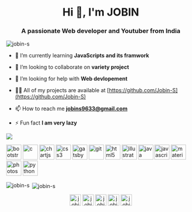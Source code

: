 <h1 align="center">Hi 👋, I'm JOBIN</h1>
<h3 align="center">A passionate Web developer and Youtuber from India</h3>

<p align="left"> <img src="https://komarev.com/ghpvc/?username=jobin-s" alt="jobin-s" /> </p>

- 🌱 I’m currently learning **JavaScripts and its framwork**

- 👯 I’m looking to collaborate on **variety project**

- 🤝 I’m looking for help with **Web devlopement**

- 👨‍💻 All of my projects are available at [https://github.com/Jobin-S](https://github.com/Jobin-S)

- 📫 How to reach me **jobins9633@gmail.com**

- ⚡ Fun fact **I am very lazy**

<a href="https://www.buymeacoffee.com/jobin"><img src="https://img.buymeacoffee.com/button-api/?text=Buy me a bunch of code&emoji=👩🏻‍💻&slug=jobin&button_colour=FFDD00&font_colour=000000&font_family=Lato&outline_colour=000000&coffee_colour=ffffff"></a>
<p align="left"><img src="https://devicons.github.io/devicon/devicon.git/icons/bootstrap/bootstrap-plain.svg" alt="bootstrap" width="40" height="40"/> <img src="https://devicons.github.io/devicon/devicon.git/icons/c/c-original.svg" alt="c" width="40" height="40"/> <img src="https://www.chartjs.org/media/logo-title.svg" alt="chartjs" width="40" height="40"/> <img src="https://devicons.github.io/devicon/devicon.git/icons/css3/css3-original-wordmark.svg" alt="css3" width="40" height="40"/> <img src="https://www.vectorlogo.zone/logos/gatsbyjs/gatsbyjs-icon.svg" alt="gatsby" width="40" height="40"/> <img src="https://www.vectorlogo.zone/logos/git-scm/git-scm-icon.svg" alt="git" width="40" height="40"/> <img src="https://devicons.github.io/devicon/devicon.git/icons/html5/html5-original-wordmark.svg" alt="html5" width="40" height="40"/> <img src="https://www.vectorlogo.zone/logos/adobe_illustrator/adobe_illustrator-icon.svg" alt="illustrator" width="40" height="40"/> <img src="https://devicons.github.io/devicon/devicon.git/icons/java/java-original-wordmark.svg" alt="java" width="40" height="40"/> <img src="https://devicons.github.io/devicon/devicon.git/icons/javascript/javascript-original.svg" alt="javascript" width="40" height="40"/> <img src="https://raw.githubusercontent.com/prplx/svg-logos/5585531d45d294869c4eaab4d7cf2e9c167710a9/svg/materialize.svg" alt="materialize" width="40" height="40"/> <img src="https://devicons.github.io/devicon/devicon.git/icons/photoshop/photoshop-plain.svg" alt="photoshop" width="40" height="40"/> <img src="https://devicons.github.io/devicon/devicon.git/icons/python/python-original.svg" alt="python" width="40" height="40"/></p><p><img align="left" src="https://github-readme-stats.vercel.app/api/top-langs/?username=jobin-s&layout=compact&hide=html" alt="jobin-s" /></p>

<p>&nbsp;<img align="center" src="https://github-readme-stats.vercel.app/api?username=jobin-s&show_icons=true" alt="jobin-s" /></p>

<p align="center">
<a href="https://twitter.com/jobins66818777" target="blank"><img align="center" src="https://cdn.jsdelivr.net/npm/simple-icons@3.0.1/icons/twitter.svg" alt="jobins66818777" height="30" width="30" /></a>
<a href="https://linkedin.com/in/jobins76400" target="blank"><img align="center" src="https://cdn.jsdelivr.net/npm/simple-icons@3.0.1/icons/linkedin.svg" alt="jobins76400" height="30" width="30" /></a>
<a href="https://fb.com/jobins76400" target="blank"><img align="center" src="https://cdn.jsdelivr.net/npm/simple-icons@3.0.1/icons/facebook.svg" alt="jobins76400" height="30" width="30" /></a>
<a href="https://instagram.com/jobins76400" target="blank"><img align="center" src="https://cdn.jsdelivr.net/npm/simple-icons@3.0.1/icons/instagram.svg" alt="jobins76400" height="30" width="30" /></a>
<a href="https://www.youtube.com/c/jobin's tech" target="blank"><img align="center" src="https://cdn.jsdelivr.net/npm/simple-icons@3.0.1/icons/youtube.svg" alt="jobin's tech" height="30" width="30" /></a>
</p>
